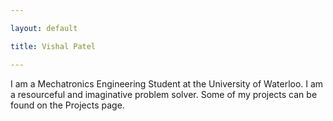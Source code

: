 ```yaml
---

layout: default

title: Vishal Patel

---
```


I am a Mechatronics Engineering Student at the University of Waterloo. I am a resourceful and imaginative problem solver. Some of my projects can be found on the Projects page.